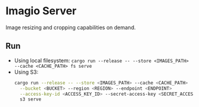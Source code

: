 # Imagio Server

Image resizing and cropping capabilities on demand.

## Run

- Using local filesystem:
  `cargo run --release -- --store <IMAGES_PATH> --cache <CACHE_PATH> fs serve`
- Using S3:
  ```bash
  cargo run --release -- --store <IMAGES_PATH> --cache <CACHE_PATH>         \
    --bucket <BUCKET> --region <REGION> --endpoint <ENDPOINT>               \
    --access-key-id <ACCESS_KEY_ID> --secret-access-key <SECRET_ACCESS_KEY> \
    s3 serve
  ```
